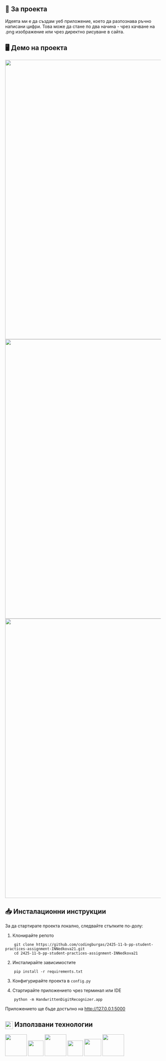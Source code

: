 ## 📖 За проекта
<p>
    Идеята ми е да създам уеб приложение, което да разпознава ръчно написани цифри. Това може да стане по два начина - чрез качване на .png изображение или чрез директно рисуване в сайта.
</p>

## 🖥️ Демо на проекта
<div align = "center">
    <img src="https://github.com/codingburgas/2425-11-b-pp-student-practices-assignment-INNedkova21/blob/main/Images/home.png?raw=true" width="900px">
    <img src="https://github.com/codingburgas/2425-11-b-pp-student-practices-assignment-INNedkova21/blob/main/Images/main.png?raw=true" width=900px>
    <img src="https://github.com/codingburgas/2425-11-b-pp-student-practices-assignment-INNedkova21/blob/main/Images/draw.png?raw=true" width=900px>
</div>

## 📥 Инсталационни инструкции
За да стартирате проекта локално, следвайте стъпките по-долу:
1. Клонирайте репото
```
    git clone https://github.com/codingburgas/2425-11-b-pp-student-practices-assignment-INNedkova21.git
    cd 2425-11-b-pp-student-practices-assignment-INNedkova21
```

2. Инсталирайте зависимостите
```
    pip install -r requirements.txt
```

3. Конфигурирайте проекта в `config.py`

4. Стартирайте приложението чрез терминал или IDE
```
    python -m HandwrittenDigitRecognizer.app
```
Приложението ще бъде достъпно на http://127.0.0.1:5000
## <img align="center" src="https://cdn-icons-png.flaticon.com/256/1130/1130078.png" width="25"> Използвани технологии
<p>
    <img src="https://cdn3.iconfinder.com/data/icons/logos-and-brands-adobe/512/267_Python-512.png" width="70">
    <img src="https://static-00.iconduck.com/assets.00/flask-icon-1594x2048-84mjydzf.png" width="50">
    <img src="https://upload.wikimedia.org/wikipedia/commons/6/61/HTML5_logo_and_wordmark.svg" width="70">
    <img src="https://upload.wikimedia.org/wikipedia/commons/d/d5/CSS3_logo_and_wordmark.svg" width="50">
    <img src="https://static-00.iconduck.com/assets.00/sql-database-sql-azure-icon-1955x2048-4pmty46t.png" width="55">    
    <img src="https://upload.wikimedia.org/wikipedia/commons/thumb/e/e0/Git-logo.svg/640px-Git-logo.svg.png" width="70">
</p>